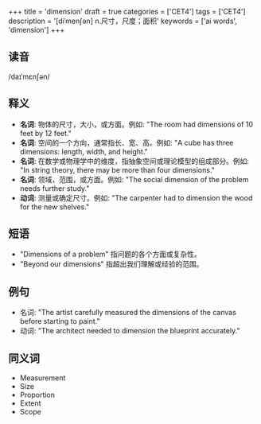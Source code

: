 +++
title = 'dimension'
draft = true
categories = ['CET4']
tags = ['CET4']
description = '[diˈmen∫ən] n.尺寸，尺度；面积'
keywords = ['ai words', 'dimension']
+++

## 读音
/daɪˈmɛnʃən/

## 释义
- **名词**: 物体的尺寸，大小，或方面。例如: "The room had dimensions of 10 feet by 12 feet."
- **名词**: 空间的一个方向，通常指长、宽、高。例如: "A cube has three dimensions: length, width, and height."
- **名词**: 在数学或物理学中的维度，指抽象空间或理论模型的组成部分。例如: "In string theory, there may be more than four dimensions."
- **名词**: 领域，范围，或方面。例如: "The social dimension of the problem needs further study."
- **动词**: 测量或确定尺寸。例如: "The carpenter had to dimension the wood for the new shelves."

## 短语
- "Dimensions of a problem" 指问题的各个方面或复杂性。
- "Beyond our dimensions" 指超出我们理解或经验的范围。

## 例句
- 名词: "The artist carefully measured the dimensions of the canvas before starting to paint."
- 动词: "The architect needed to dimension the blueprint accurately."

## 同义词
- Measurement
- Size
- Proportion
- Extent
- Scope
